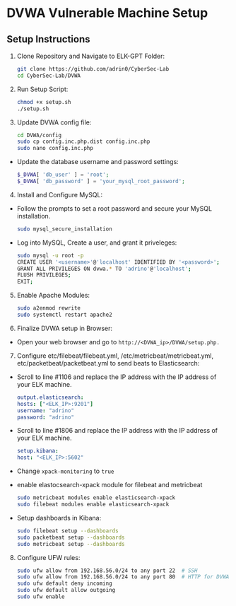 # DVWA Vulnerable Machine Setup


## Setup Instructions


1. Clone Repository and Navigate to ELK-GPT Folder:
   ```bash
   git clone https://github.com/adrin0/CyberSec-Lab
   cd CyberSec-Lab/DVWA

2. Run Setup Script:
    ```bash 
    chmod +x setup.sh
    ./setup.sh

3. Update DVWA config file:
    ```bash
    cd DVWA/config
    sudo cp config.inc.php.dist config.inc.php
    sudo nano config.inc.php
    
- Update the database username and password settings:
    ```php
    $_DVWA[ 'db_user' ] = 'root';
    $_DVWA[ 'db_password' ] = 'your_mysql_root_password';

4. Install and Configure MySQL:
- Follow the prompts to set a root password and secure your MySQL installation.     
    ```bash
    sudo mysql_secure_installation

- Log into MySQL, Create a user, and grant it priveleges:
    ```bash
    sudo mysql -u root -p
    CREATE USER '<username>'@'localhost' IDENTIFIED BY '<password>';
    GRANT ALL PRIVILEGES ON dvwa.* TO 'adrino'@'localhost';
    FLUSH PRIVILEGES;
    EXIT;

5. Enable Apache Modules:
    ```bash
    sudo a2enmod rewrite
    sudo systemctl restart apache2

6. Finalize DVWA setup in Browser:
- Open your web browser and go to `http://<DVWA_ip>/DVWA/setup.php.`

7. Configure etc/filebeat/filebeat.yml, /etc/metricbeat/metricbeat.yml, etc/packetbeat/packetbeat.yml to send beats to Elasticsearch:

- Scroll to line #1106 and replace the IP address with the IP address of your ELK machine.

  ```yaml
  output.elasticsearch:
  hosts: ["<ELK_IP>:9201"]
  username: "adrino"
  password: "adrino"
  ```

- Scroll to line #1806 and replace the IP address with the IP address of your ELK machine.

  ```yaml   
  setup.kibana:
  host: "<ELK_IP>:5602"
  ```
- Change `xpack-monitoring` to `true`

- enable elastocsearch-xpack module for filebeat and metricbeat
    ```bash
    sudo metricbeat modules enable elasticsearch-xpack
    sudo filebeat modules enable elasticsearch-xpack

- Setup dashboards in Kibana:
    ```bash
    sudo filebeat setup --dashboards
    sudo packetbeat setup --dashboards
    sudo metricbeat setup --dashboards

8. Configure UFW rules:
    ```bash
    sudo ufw allow from 192.168.56.0/24 to any port 22  # SSH
    sudo ufw allow from 192.168.56.0/24 to any port 80  # HTTP for DVWA
    sudo ufw default deny incoming
    sudo ufw default allow outgoing
    sudo ufw enable

